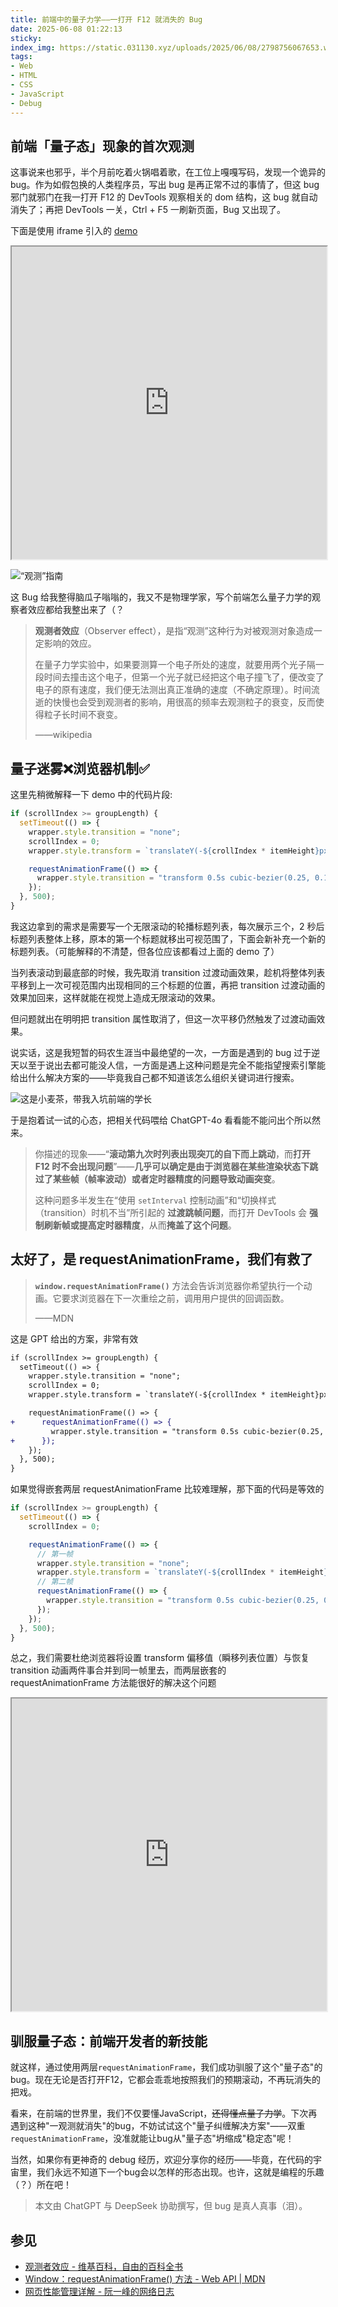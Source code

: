 ```yaml
---
title: 前端中的量子力学——一打开 F12 就消失的 Bug
date: 2025-06-08 01:22:13
sticky:
index_img: https://static.031130.xyz/uploads/2025/06/08/2798756067653.webp
tags:
- Web
- HTML
- CSS
- JavaScript
- Debug
---
```


## 前端「量子态」现象的首次观测

这事说来也邪乎，半个月前吃着火锅唱着歌，在工位上嘎嘎写码，发现一个诡异的 bug。作为如假包换的人类程序员，写出 bug 是再正常不过的事情了，但这 bug 邪门就邪门在我一打开 F12 的 DevTools 观察相关的 dom 结构，这 bug 就自动消失了；再把 DevTools 一关，Ctrl + F5 一刷新页面，Bug 又出现了。

下面是使用 iframe 引入的 [demo](https://static.031130.xyz/demo/scroll-jump-bug.html)

<iframe src="https://static.031130.xyz/demo/scroll-jump-bug.html" width="100%" height="500" allowfullscreen loading="lazy"></iframe>

![“观测”指南](https://static.031130.xyz/uploads/2025/06/08/65620d31fce6f.webp)

这 Bug 给我整得脑瓜子嗡嗡的，我又不是物理学家，写个前端怎么量子力学的观察者效应都给我整出来了（？

> **观测者效应**（Observer effect），是指“观测”这种行为对被观测对象造成一定影响的效应。
>
> 在量子力学实验中，如果要测算一个电子所处的速度，就要用两个光子隔一段时间去撞击这个电子，但第一个光子就已经把这个电子撞飞了，便改变了电子的原有速度，我们便无法测出真正准确的速度（不确定原理）。时间流逝的快慢也会受到观测者的影响，用很高的频率去观测粒子的衰变，反而使得粒子长时间不衰变。
>
> ——wikipedia

## 量子迷雾❌浏览器机制✅

这里先稍微解释一下 demo 中的代码片段:

```javascript
if (scrollIndex >= groupLength) {
  setTimeout(() => {
    wrapper.style.transition = "none";
    scrollIndex = 0;
    wrapper.style.transform = `translateY(-${crollIndex * itemHeight}px)`;

    requestAnimationFrame(() => {
      wrapper.style.transition = "transform 0.5s cubic-bezier(0.25, 0.1, 0.25, 1)";
    });
  }, 500);
}
```

我这边拿到的需求是需要写一个无限滚动的轮播标题列表，每次展示三个，2 秒后标题列表整体上移，原本的第一个标题就移出可视范围了，下面会新补充一个新的标题列表。（可能解释的不清楚，但各位应该都看过上面的 demo 了）

当列表滚动到最底部的时候，我先取消 transition 过渡动画效果，趁机将整体列表平移到上一次可视范围内出现相同的三个标题的位置，再把 transition 过渡动画的效果加回来，这样就能在视觉上造成无限滚动的效果。

但问题就出在明明把 transition 属性取消了，但这一次平移仍然触发了过渡动画效果。

说实话，这是我短暂的码农生涯当中最绝望的一次，一方面是遇到的 bug 过于逆天以至于说出去都可能没人信，一方面是遇上这种问题是完全不能指望搜索引擎能给出什么解决方案的——毕竟我自己都不知道该怎么组织关键词进行搜索。

![这是小麦茶，带我入坑前端的学长](https://static.031130.xyz/uploads/2025/06/08/475a61b332454.webp)

于是抱着试一试的心态，把相关代码喂给 ChatGPT-4o 看看能不能问出个所以然来。

> 你描述的现象——“**滚动第九次时列表出现突兀的自下而上跳动**，而**打开 F12 时不会出现问题**”——**几乎可以确定是由于浏览器在某些渲染状态下跳过了某些帧（帧率波动）或者定时器精度的问题导致动画突变**。
>
> 这种问题多半发生在“使用 `setInterval` 控制动画”和“切换样式（transition）时机不当”所引起的 **过渡跳帧问题**，而打开 DevTools 会 **强制刷新帧或提高定时器精度**，从而**掩盖了这个问题**。

## 太好了，是 requestAnimationFrame，我们有救了

> **`window.requestAnimationFrame()`** 方法会告诉浏览器你希望执行一个动画。它要求浏览器在下一次重绘之前，调用用户提供的回调函数。
>
> ——MDN

这是 GPT 给出的方案，非常有效

```diff
if (scrollIndex >= groupLength) {
  setTimeout(() => {
    wrapper.style.transition = "none";
    scrollIndex = 0;
    wrapper.style.transform = `translateY(-${crollIndex * itemHeight}px)`;

    requestAnimationFrame(() => {
+      requestAnimationFrame(() => {
         wrapper.style.transition = "transform 0.5s cubic-bezier(0.25, 0.1, 0.25, 1)";
+      });
    });
  }, 500);
}
```

如果觉得嵌套两层 requestAnimationFrame 比较难理解，那下面的代码是等效的

```javascript
if (scrollIndex >= groupLength) {
  setTimeout(() => {
    scrollIndex = 0;

    requestAnimationFrame(() => {
      // 第一帧
      wrapper.style.transition = "none";
      wrapper.style.transform = `translateY(-${crollIndex * itemHeight}px)`;
      // 第二帧
      requestAnimationFrame(() => {
        wrapper.style.transition = "transform 0.5s cubic-bezier(0.25, 0.1, 0.25, 1)";
      });
    });
  }, 500);
}
```

总之，我们需要杜绝浏览器将设置 transform 偏移值（瞬移列表位置）与恢复 transition 动画两件事合并到同一帧里去，而两层嵌套的 requestAnimationFrame 方法能很好的解决这个问题

<iframe src="https://static.031130.xyz/demo/scroll-jump-bug-fixed.html" width="100%" height="500" allowfullscreen loading="lazy"></iframe>

## 驯服量子态：前端开发者的新技能

就这样，通过使用两层`requestAnimationFrame`，我们成功驯服了这个"量子态"的bug。现在无论是否打开F12，它都会乖乖地按照我们的预期滚动，不再玩消失的把戏。

看来，在前端的世界里，我们不仅要懂JavaScript，~~还得懂点量子力学~~。下次再遇到这种"一观测就消失"的bug，不妨试试这个"量子纠缠解决方案"——双重`requestAnimationFrame`，没准就能让bug从"量子态"坍缩成"稳定态"呢！

当然，如果你有更神奇的 debug 经历，欢迎分享你的经历——毕竟，在代码的宇宙里，我们永远不知道下一个bug会以怎样的形态出现。也许，这就是编程的乐趣（？）所在吧！

> 本文由 ChatGPT 与 DeepSeek 协助撰写，但 bug 是真人真事（泪）。

## 参见

- [观测者效应 - 维基百科，自由的百科全书](https://zh.wikipedia.org/wiki/%E8%A7%82%E6%B5%8B%E8%80%85%E6%95%88%E5%BA%94)
- [Window：requestAnimationFrame() 方法 - Web API | MDN](https://developer.mozilla.org/zh-CN/docs/Web/API/Window/requestAnimationFrame)
- [网页性能管理详解 - 阮一峰的网络日志](https://www.ruanyifeng.com/blog/2015/09/web-page-performance-in-depth.html)

